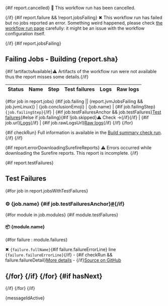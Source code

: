 {#if report.cancelled}
:no_entry_sign: This workflow run has been cancelled.

{/if}
{#if report.failure && !report.jobsFailing}
✖ This workflow run has failed but no jobs reported an error. Something weird happened, please check [the workflow run page]({report.workflowRunUrl}) carefully: it might be an issue with the workflow configuration itself.

{/if}
{#if report.jobsFailing}
## Failing Jobs - Building {report.sha}

{#if !artifactsAvailable}:warning: Artifacts of the workflow run were not available thus the report misses some details.{/if}

| Status | Name | Step | Test failures | Logs | Raw logs |
| :-:  | --  | --  | :-:  | :-:  | :-:  |
{#for job in report.jobs}
{#if job.failing || (report.jvmJobsFailing && job.jvmLinux)}
| {job.conclusionEmoji} | {job.name} | {#if job.failingStep}`{job.failingStep}`{/if} | {#if job.testFailuresAnchor && job.testFailures}[Test failures](#user-content-{job.testFailuresAnchor}){#else if job.failing}{#if !job.skipped}:warning: Check →{/if}{/if} | {#if job.url}[Logs]({job.url}){/if} | {#if job.rawLogsUrl}[Raw logs]({job.rawLogsUrl}){/if}
{/if}
{/for}

{#if checkRun}
Full information is available in the [Build summary check run]({checkRun.htmlUrl}).
{/if}
{/if}

{#if report.errorDownloadingSurefireReports}
:warning: Errors occurred while downloading the Surefire reports. This report is incomplete.
{/if}

{#if report.testFailures}
## Test Failures

{#for job in report.jobsWithTestFailures}
### :gear: {job.name} {#if job.testFailuresAnchor}<a href="#user-content-{job.testFailuresAnchor}" id="{job.testFailuresAnchor}">#</a>{/if}
{#for module in job.modules}
{#if module.testFailures}
#### :package: {module.name}

{#for failure : module.failures}
<p>✖ <code>{failure.fullName}</code>{#if failure.failureErrorLine} line <code>{failure.failureErrorLine}</code>{/if} - {#if checkRun && failure.failureDetail}<a href="{checkRun.htmlUrl}#user-content-test-failure-{failure.fullClassName.toLowerCase}-{count}">More details</a> - {/if}<a href="{failure.shortenedFailureUrl}">Source on GitHub</a></p>

{/for}
{/if}
{/for}
{#if hasNext}
---
{/if}
{/for}
{/if}

{messageIdActive}